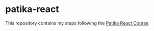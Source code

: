 # patika-react
This repository contains my steps following the [Patika React Course](https://app.patika.dev/courses/react)
